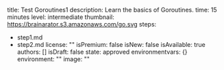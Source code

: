 title: Test Goroutines1
description: Learn the basics of Goroutines.
time: 15 minutes
level: intermediate
thumbnail: https://brainarator.s3.amazonaws.com/go.svg
steps:
- step1.md
- step2.md
license: ""
isPremium: false
isNew: false
isAvailable: true
authors: []
isDraft: false
state: approved
environmentvars: {}
environment: ""
image: ""
